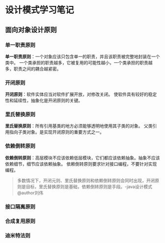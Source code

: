 # 设计模式学习笔记

## 面向对象设计原则
### 单一职责原则
**单一职责原则**：一个对象应该只包含单一的职责，并且该职责被完整地封装在一个类中。
一个类承担的职责越多，它被复用的可能性越小，一个类承担的职责越多，职责之间的耦合越紧密。
### 开闭原则
**开闭原则**：软件实体应当对软件扩展开放，对修改关闭。
使软件具有较好的稳定性和延续性，抽象化是开闭原则的关键。
### 里氏替换原则
**里氏替换原则**：所有引用基类的地方必须能够透明地使用其子类的对象。
父类引用指向子类对象。是实现开闭原则的重要方式之一。
### 依赖倒转原则
**依赖倒转原则**：高层模块不应该依赖低层模块，它们都应该依赖抽象。抽象不应该依赖细节，细节应该依赖抽象。
依赖倒转原则要求针对接口编程，不要针对实现编程。

>多数情况下，开闭元则、里氏替换原则和依赖倒转原则会同时出现，开闭原则是目标，里氏替换原则是基础，依赖倒转原则是手段。-java设计模式 @author刘伟
### 接口隔离原则
### 合成复用原则
### 迪米特法则
